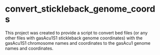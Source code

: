 # convert_stickleback_genome_coords
This project was created to provide a script to convert
bed files (or any other files with gasAcu1S1 stickleback genome coordinates)
with the gasAcu1S1 chromosome names and coordinates to the gasAcu1
genome names and coordinates.
